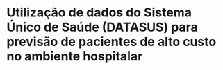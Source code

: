 # Utilização de dados do Sistema Único de Saúde (DATASUS) para previsão de pacientes de alto custo no ambiente hospitalar
